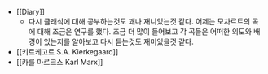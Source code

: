 - [[Diary]]
    - 다시 클래식에 대해 공부하는것도 꽤나 재니있는것 같다. 어제는 모차르트의 곡에 대해 조금은 연구를 했다. 조금 더 많이 들어보고 각 곡들은 어떠한 의도와 배경이 있는지를 알아보고 다시 듣는것도 재미있을것 같다.
- [[키르케고르 S.A. Kierkegaard]]
- [[카를 마르크스 Karl Marx]]
